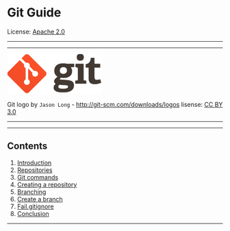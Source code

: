 # Git Guide



License: [Apache 2.0](./licence.md)

---
___

![](./assets/gitlogo.png)

Git logo by `Jason Long` - http://git-scm.com/downloads/logos lisense: [CC BY 3.0](https://creativecommons.org/licenses/by/3.0/)

---
___

## Contents
1. [Introduction](./introduction.md)
2. [Repositories](./repositories.md)
3. [Git commands](./gitcommands.md)
4. [Creating a repository](./creatingarepository.md)
5. [Branching](./branching.md)
6. [Create a branch](./creatingabreanch.md)
7. [Fail.gitignore](./fail.gitignore.md)
8. [Сonclusion](./conslusion.md)

---